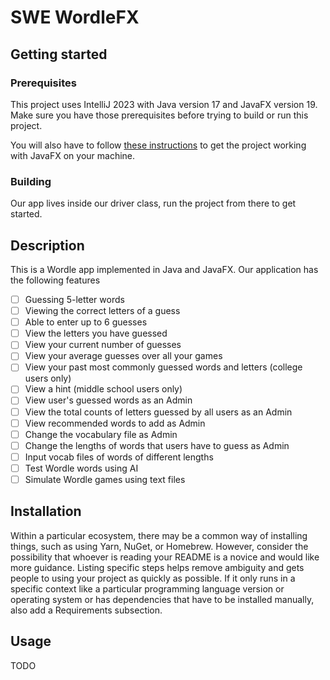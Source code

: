 # SWE WordleFX
## Getting started

### Prerequisites
This project uses IntelliJ 2023 with Java version 17 and JavaFX version 19.
Make sure you have those prerequisites before trying to build or run this project.

You will also have to follow [these instructions](https://faculty-web.msoe.edu/hasker/swe2410/java-install/)
to get the project working with JavaFX on your machine.

### Building
Our app lives inside our driver class, run the project from there to get started.

## Description
This is a Wordle app implemented in Java and JavaFX. Our application has the following features
- [ ] Guessing 5-letter words
- [ ] Viewing the correct letters of a guess
- [ ] Able to enter up to 6 guesses
- [ ] View the letters you have guessed
- [ ] View your current number of guesses
- [ ] View your average guesses over all your games
- [ ] View your past most commonly guessed words and letters (college users only)
- [ ] View a hint (middle school users only)
- [ ] View user's guessed words as an Admin
- [ ] View the total counts of letters guessed by all users as an Admin
- [ ] View recommended words to add as Admin
- [ ] Change the vocabulary file as Admin
- [ ] Change the lengths of words that users have to guess as Admin
- [ ] Input vocab files of words of different lengths
- [ ] Test Wordle words using AI
- [ ] Simulate Wordle games using text files

## Installation
Within a particular ecosystem, there may be a common way of installing things, such as using Yarn, NuGet, or Homebrew. However, consider the possibility that whoever is reading your README is a novice and would like more guidance. Listing specific steps helps remove ambiguity and gets people to using your project as quickly as possible. If it only runs in a specific context like a particular programming language version or operating system or has dependencies that have to be installed manually, also add a Requirements subsection.

## Usage
TODO